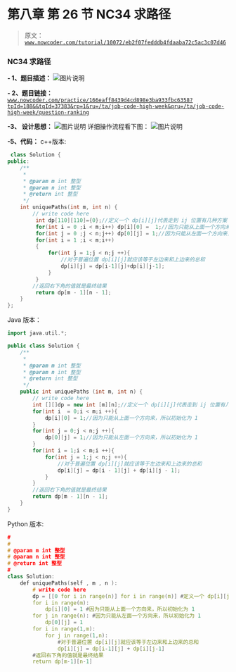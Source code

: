 # 第八章 第 26 节 NC34 求路径

> 原文：[`www.nowcoder.com/tutorial/10072/eb2f07fedddb4fdaaba72c5ac3c07d46`](https://www.nowcoder.com/tutorial/10072/eb2f07fedddb4fdaaba72c5ac3c07d46)

### NC34 求路径

**- 1、题目描述：**
![图片说明](img/c3c0e47a3ec3b0ced8a14ac6862e8d35.png "图片标题")

**- 2、题目链接：**
[`www.nowcoder.com/practice/166eaff8439d4cd898e3ba933fbc6358?tpId=188&&tqId=37383&rp=1&ru=/ta/job-code-high-week&qru=/ta/job-code-high-week/question-ranking`](https://www.nowcoder.com/practice/166eaff8439d4cd898e3ba933fbc6358?tpId=188&&tqId=37383&rp=1&ru=/ta/job-code-high-week&qru=/ta/job-code-high-week/question-ranking)

**-3、 设计思想：**
![图片说明](img/a328e8bd1a6f58216572762e637d213d.png "图片标题")
详细操作流程看下图：
![图片说明](img/0e742ee841c31328f3ed176b6cc59bdf.png "图片标题")

**-5、代码：**
c++版本:

```cpp
 class Solution {
public:
    /**
     * 
     * @param m int 整型 
     * @param n int 整型 
     * @return int 整型
     */
    int uniquePaths(int m, int n) {
        // write code here
         int dp[110][110]={0};//定义一个 dp[i][j]代表走到 ij 位置有几种方案
         for(int i = 0 ;i < m;i++) dp[i][0] =  1;//因为只能从上面一个方向来，所以初始化为 1
         for(int j = 0 ;j < n;j++) dp[0][j] = 1;//因为只能从左面一个方向来，所以初始化为 1
         for(int i = 1 ;i < m;i++)
         {
             for(int j = 1;j < n;j ++){
                 //对于普遍位置 dp[i][j]就应该等于左边来和上边来的总和
                 dp[i][j] = dp[i-1][j]+dp[i][j-1];
             }
         }
        //返回右下角的值就是最终结果
         return dp[m - 1][n - 1];
    }
};

```

Java 版本：

```cpp
import java.util.*;

public class Solution {
    /**
     * 
     * @param m int 整型 
     * @param n int 整型 
     * @return int 整型
     */
    public int uniquePaths (int m, int n) {
        // write code here
        int [][]dp = new int [m][n];//定义一个 dp[i][j]代表走到 ij 位置有几种方案
        for(int i  = 0;i < m;i ++){
            dp[i][0] = 1;//因为只能从上面一个方向来，所以初始化为 1
        }
        for(int j = 0;j < n;j ++){
            dp[0][j] = 1;//因为只能从左面一个方向来，所以初始化为 1
        }
        for(int i = 1;i < m;i ++){
            for(int j = 1;j < n;j ++){
                //对于普遍位置 dp[i][j]就应该等于左边来和上边来的总和
                dp[i][j] = dp[i - 1][j] + dp[i][j - 1];
            }
        }
        //返回右下角的值就是最终结果
        return dp[m - 1][n - 1];
    }
}

```

Python 版本:

```cpp
#
# 
# @param m int 整型 
# @param n int 整型 
# @return int 整型
#
class Solution:
    def uniquePaths(self , m , n ):
        # write code here
        dp = [[0 for i in range(n)] for i in range(m)] #定义一个 dp[i][j]代表走到 ij 位置有几种方案
        for i in range(m):
            dp[i][0] = 1 #因为只能从上面一个方向来，所以初始化为 1
        for j in range(n): #因为只能从左面一个方向来，所以初始化为 1
            dp[0][j] = 1
        for i in range(1,m):
            for j in range(1,n):
                #对于普遍位置 dp[i][j]就应该等于左边来和上边来的总和
                dp[i][j] = dp[i-1][j] + dp[i][j-1]
        #返回右下角的值就是最终结果
        return dp[m-1][n-1]
```